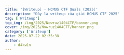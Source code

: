 ```yaml
---
title: '[Writeup] - HCMUS CTF Quals (2025)'
description: "Đây là writeup của giải HCMUS CTF 2025"
tag: ['Writeup']
top_img: /img/2025/Nowruz1404CTF/banner.png
cover: /img/2025/Nowruz1404CTF/banner.png
category: ['Writeup']
date: 2025-07-22 02:35:38
author:
    - d4kw1n
---
```



